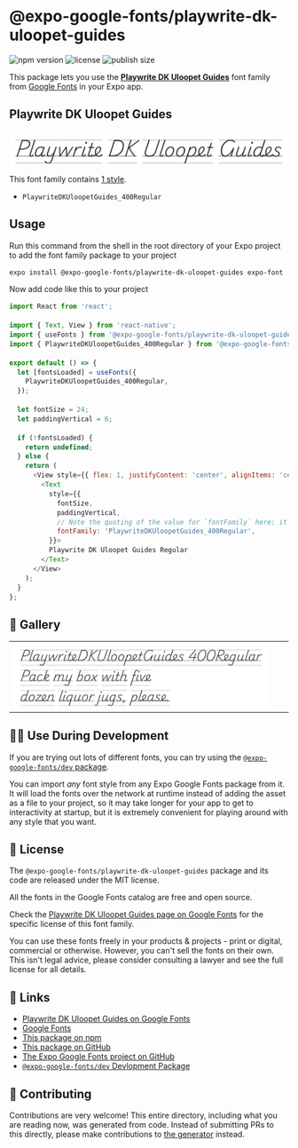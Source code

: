 # @expo-google-fonts/playwrite-dk-uloopet-guides

![npm version](https://flat.badgen.net/npm/v/@expo-google-fonts/playwrite-dk-uloopet-guides)
![license](https://flat.badgen.net/github/license/expo/google-fonts)
![publish size](https://flat.badgen.net/packagephobia/install/@expo-google-fonts/playwrite-dk-uloopet-guides)

This package lets you use the [**Playwrite DK Uloopet Guides**](https://fonts.google.com/specimen/Playwrite+DK+Uloopet+Guides) font family from [Google Fonts](https://fonts.google.com/) in your Expo app.

## Playwrite DK Uloopet Guides

![Playwrite DK Uloopet Guides](./font-family.png)

This font family contains [1 style](#-gallery).

- `PlaywriteDKUloopetGuides_400Regular`

## Usage

Run this command from the shell in the root directory of your Expo project to add the font family package to your project
```sh
expo install @expo-google-fonts/playwrite-dk-uloopet-guides expo-font
```

Now add code like this to your project
```js
import React from 'react';

import { Text, View } from 'react-native';
import { useFonts } from '@expo-google-fonts/playwrite-dk-uloopet-guides/useFonts';
import { PlaywriteDKUloopetGuides_400Regular } from '@expo-google-fonts/playwrite-dk-uloopet-guides/400Regular';

export default () => {
  let [fontsLoaded] = useFonts({
    PlaywriteDKUloopetGuides_400Regular,
  });

  let fontSize = 24;
  let paddingVertical = 6;

  if (!fontsLoaded) {
    return undefined;
  } else {
    return (
      <View style={{ flex: 1, justifyContent: 'center', alignItems: 'center' }}>
        <Text
          style={{
            fontSize,
            paddingVertical,
            // Note the quoting of the value for `fontFamily` here; it expects a string!
            fontFamily: 'PlaywriteDKUloopetGuides_400Regular',
          }}>
          Playwrite DK Uloopet Guides Regular
        </Text>
      </View>
    );
  }
};

```

## 🔡 Gallery


||||
|-|-|-|
|![PlaywriteDKUloopetGuides_400Regular](.//400Regular/PlaywriteDKUloopetGuides_400Regular.ttf.png)||||


## 👩‍💻 Use During Development

If you are trying out lots of different fonts, you can try using the [`@expo-google-fonts/dev` package](https://github.com/expo/google-fonts/tree/master/font-packages/dev#readme).

You can import *any* font style from any Expo Google Fonts package from it. It will load the fonts
over the network at runtime instead of adding the asset as a file to your project, so it may take longer
for your app to get to interactivity at startup, but it is extremely convenient
for playing around with any style that you want.

## 📖 License

The `@expo-google-fonts/playwrite-dk-uloopet-guides` package and its code are released under the MIT license.

All the fonts in the Google Fonts catalog are free and open source.

Check the [Playwrite DK Uloopet Guides page on Google Fonts](https://fonts.google.com/specimen/Playwrite+DK+Uloopet+Guides) for the specific license of this font family.

You can use these fonts freely in your products & projects - print or digital, commercial or otherwise. However, you can't sell the fonts on their own. This isn't legal advice, please consider consulting a lawyer and see the full license for all details.

## 🔗 Links

- [Playwrite DK Uloopet Guides on Google Fonts](https://fonts.google.com/specimen/Playwrite+DK+Uloopet+Guides)
- [Google Fonts](https://fonts.google.com/)
- [This package on npm](https://www.npmjs.com/package/@expo-google-fonts/playwrite-dk-uloopet-guides)
- [This package on GitHub](https://github.com/expo/google-fonts/tree/master/font-packages/playwrite-dk-uloopet-guides)
- [The Expo Google Fonts project on GitHub](https://github.com/expo/google-fonts)
- [`@expo-google-fonts/dev` Devlopment Package](https://github.com/expo/google-fonts/tree/master/font-packages/dev)

## 🤝 Contributing

Contributions are very welcome! This entire directory, including what you are reading now, was generated from code. Instead of submitting PRs to this directly, please make contributions to [the generator](https://github.com/expo/google-fonts/tree/master/packages/generator) instead.
